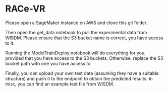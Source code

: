# RACe-VR

Please open a SageMaker instance on AWS and clone this git folder.

Then open the get_data notebook to pull the experimental data from WISDM. Please ensure that the S3 bucket name is correct, you have access to it.

Running the ModelTrainDeploy notebook will do everything for you, provided that you have access to the S3 buckets. Otherwise, replace the S3 bucket path with one you have access to.

Finally, you can upload your own test data (assuming they have a suitable structure) and push it to the endpoint to obtain the predicted results. In misc, you can find an example test file from WISDM.
